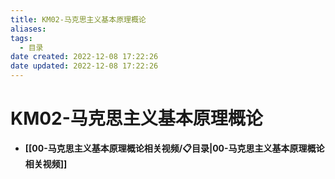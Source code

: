```yaml
---
title: KM02-马克思主义基本原理概论
aliases:
tags:
  - 目录
date created: 2022-12-08 17:22:26
date updated: 2022-12-08 17:22:26
---
```


# KM02-马克思主义基本原理概论

- **[[00-马克思主义基本原理概论相关视频/📋目录|00-马克思主义基本原理概论相关视频]]**
